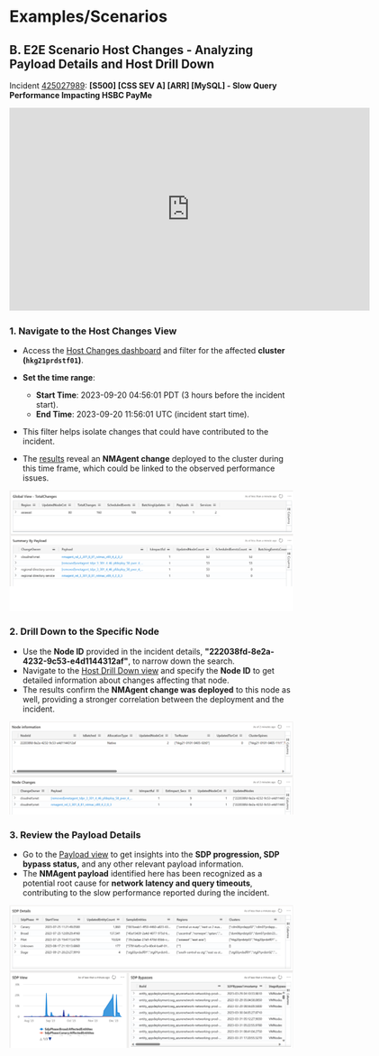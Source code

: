# Examples/Scenarios

## B. E2E Scenario Host Changes - Analyzing Payload Details and Host Drill Down

Incident [425027989](https://portal.microsofticm.com/imp/v3/incidents/incident/425027989/summary): **[S500] [CSS SEV A] [ARR] [MySQL] - Slow Query Performance Impacting HSBC PayMe**

<iframe src="https://microsoft-my.sharepoint.com/personal/azizjalelb_microsoft_com/_layouts/15/embed.aspx?UniqueId=b4e75fee-7af2-4326-af97-be0a00ed6867&embed=%7B%22ust%22%3Atrue%2C%22hv%22%3A%22CopyEmbedCode%22%7D&referrer=StreamWebApp&referrerScenario=EmbedDialog.Create" width="640" height="360" frameborder="0" scrolling="no" allowfullscreen title="ScB Demo CI.mp4"></iframe>

### 1. Navigate to the Host Changes View

- Access the [Host Changes dashboard](https://dataexplorer.azure.com/dashboards/d0357802-00ae-48c7-85a2-5cf02d98de77?p-_startTime=1hours&p-_endTime=now&p-_region=all&p-_cluster=all&p-_serviceName=all&p-_payload=all#91d01f68-e694-4da7-9181-641151bec452) and filter for the affected **cluster (`hkg21prdstf01`)**.
- **Set the time range**:

  - **Start Time**: 2023-09-20 04:56:01 PDT (3 hours before the incident start).
  - **End Time**: 2023-09-20 11:56:01 UTC (incident start time).
- This filter helps isolate changes that could have contributed to the incident.
- The [results](https://dataexplorer.azure.com/dashboards/d0357802-00ae-48c7-85a2-5cf02d98de77?p-_startTime=2023-09-20T08-39-00Z&p-_endTime=2023-09-20T11-39-00Z&p-_region=all&p-_cluster=v-hkg21prdstf01&p-_payload=all#91d01f68-e694-4da7-9181-641151bec452) reveal an **NMAgent change** deployed to the cluster during this time frame, which could be linked to the observed performance issues.

![Host Changes - Scenario B](../media/scenarioB_1.png)

### 2. Drill Down to the Specific Node

- Use the **Node ID** provided in the incident details, **"222038fd-8e2a-4232-9c53-e4d1144312af"**, to narrow down the search.
- Navigate to the [Host Drill Down view](https://dataexplorer.azure.com/dashboards/d0357802-00ae-48c7-85a2-5cf02d98de77?p-_startTime=2023-09-20T05-39-00Z&p-_endTime=2023-09-20T11-39-00Z&p-_nodeid=v-222038fd-8e2a-4232-9c53-e4d1144312af&p-_entityTypeNode=all#08c31477-dfa3-43d3-9427-a6a57b228c43) and specify the **Node ID** to get detailed information about changes affecting that node.
- The results confirm the **NMAgent change was deployed** to this node as well, providing a stronger correlation between the deployment and the incident.

![Node Drill Down - Scenario B](../media/scenarioB_2.png)

### 3. Review the Payload Details

- Go to the [Payload view](https://dataexplorer.azure.com/dashboards/d0357802-00ae-48c7-85a2-5cf02d98de77?p-_entityType=all&p-_payload=v-nmagent_rel_3_301_8_81_rstmac_v89_4_2_0_3#84c6c83e-687d-44a3-a599-110f700efce7) to get insights into the **SDP progression, SDP bypass status,** and any other relevant payload information.
- The **NMAgent payload** identified here has been recognized as a potential root cause for **network latency and query timeouts**, contributing to the slow performance reported during the incident.

![Payload Details - Scenario B](../media/scenarioB_3.png)
